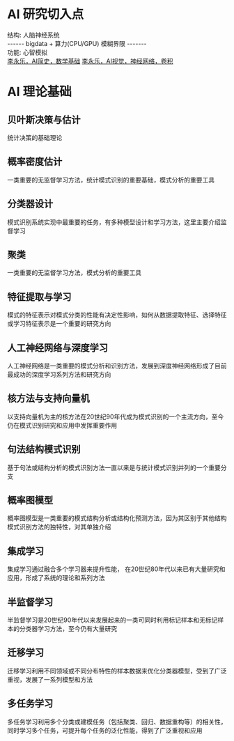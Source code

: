 # AI 研究切入点    
结构: 人脑神经系统   
------ bigdata + 算力(CPU/GPU)  模糊界限 -------     
功能: 心智模拟   
[李永乐，AI简史，数学基础](https://www.ixigua.com/6937289753200951844?logTag=ZNexPj_PCvOYAkE7mv63_)
[李永乐，AI视觉，神经网络，卷积](https://www.ixigua.com/6937948172207522307?logTag=QofuTPgtxxMyZD9-c67Nn)

# AI 理论基础
## 贝叶斯决策与估计
统计决策的基础理论
## 概率密度估计
一类重要的无监督学习方法，统计模式识别的重要基础，模式分析的重要工具
## 分类器设计
模式识别系统实现中最重要的任务，有多种模型设计和学习方法，这里主要介绍监督学习
## 聚类
一类重要的无监督学习方法，模式分析的重要工具
## 特征提取与学习
模式的特征表示对模式分类的性能有决定性影响，如何从数据提取特征、选择特征或学习特征表示是一个重要的研究方向
## 人工神经网络与深度学习
人工神经网络是一类重要的模式分析和识别方法，发展到深度神经网络形成了目前最成功的深度学习系列方法和研究方向
## 核方法与支持向量机
以支持向量机为主的核方法在20世纪90年代成为模式识别的一个主流方向，至今仍在模式识别研究和应用中发挥重要作用
## 句法结构模式识别
基于句法或结构分析的模式识别方法一直以来是与统计模式识别并列的一个重要分支
## 概率图模型
概率图模型是一类重要的模式结构分析或结构化预测方法，因为其区别于其他结构模式识别方法的独特性，对其单独介绍
## 集成学习
集成学习通过融合多个学习器来提升性能， 在20世纪80年代以来已有大量研究和应用，形成了系统的理论和系列方法
## 半监督学习
半监督学习是20世纪90年代以来发展起来的一类可同时利用标记样本和无标记样本的分类器学习方法，至今仍有大量研究
## 迁移学习
迁移学习利用不同领域或不同分布特性的样本数据来优化分类器模型，受到了广泛重视，发展了一系列模型和方法
## 多任务学习
多任务学习利用多个分类或建模任务（包括聚类、回归、数据重构等）的相关性，同时学习多个任务，可提升每个任务的泛化性能，得到了广泛重视和应用

